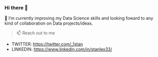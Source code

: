 ### Hi there 👋
🌱 I’m currently improving my Data Science skills and looking foward to
any kind of collaboration on Data projects/ideas.
  
 >📫 Reach out to me 
 * TWITTER: https://twitter.com/_1stan
 * LINKEDIN: https://www.linkedin.com/in/stanlex33/
